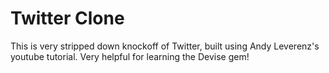 # Twitter Clone

This is very stripped down knockoff of Twitter, built using Andy Leverenz's youtube tutorial. Very helpful for learning the Devise gem!
